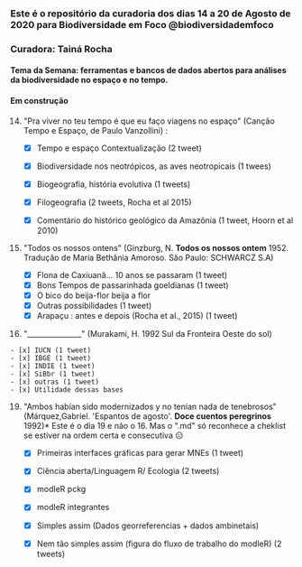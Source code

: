 ### Este é o repositório da curadoria dos dias 14 a 20 de Agosto de 2020 para Biodiversidade em Foco @biodiversidademfoco
### Curadora: Tainá Rocha
#### Tema da Semana: ferramentas e bancos de dados abertos para análises da biodiversidade no espaço e no tempo. 
#### Em construção


14. "Pra viver no teu tempo é que eu faço viagens no espaço" (Canção Tempo e Espaço, de Paulo Vanzollini) :
    
    - [x] Tempo e espaço Contextualização (2 tweet)  
    - [x] Biodiversidade nos neotrópicos, as aves neotropicais (1 twees)
    - [x] Biogeografia, história evolutiva (1 tweets)
    - [x] Filogeografia (2 tweets, Rocha et al 2015)
    - [x] Comentário do histórico geológico da Amazônia (1 tweet, Hoorn et al 2010)
    
    
15. "Todos os nossos ontens"  (Ginzburg, N. **Todos os nossos ontem** 1952. Tradução de Maria Bethânia Amoroso. São Paulo: SCHWARCZ S.A)
      
    - [x] Flona de Caxiuanã... 10 anos se passaram (1 tweet) 
    - [x] Bons Tempos de passarinhada goeldianas (1 tweet)
    - [x] O bico do beija-flor beija a flor  
    - [x] Outras possibilidades (1 tweet)
    - [x] Arapaçu : antes e depois (Rocha et al., 2015) (1 tweet) 
    
 16. "_______________"  (Murakami, H. 1992 Sul da Fronteira Oeste do sol)
      
    - [x] IUCN (1 tweet) 
    - [x] IBGE (1 tweet)
    - [x] INDIE (1 tweet)
    - [x] SiBbr (1 tweet)
    - [x] outras (1 tweet) 
    - [x] Utilidade dessas bases  


19. "Ambos habían sido modernizados y no tenían nada de tenebrosos" (Márquez,Gabriel. 'Espantos de agosto'. **Doce cuentos peregrinos** 1992)* Este é o dia 19 e não o 16. Mas o ".md" só reconhece a cheklist se estiver na ordem certa e consecutiva :expressionless:
      
    - [x] Primeiras interfaces gráficas para gerar MNEs (1 tweet) 
    - [x] Ciência aberta/Linguagem R/ Ecologia (2 tweets)
    - [x] modleR pckg
    - [x] modleR integrantes
    - [x] Simples assim (Dados georreferencias + dados ambinetais)
    - [x] Nem tão simples assim (figura do fluxo de trabalho do modleR) (2 tweets)
      


